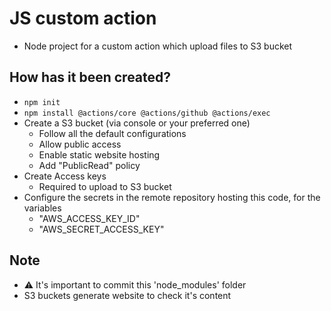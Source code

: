 # JS custom action
* Node project for a custom action which upload files to S3 bucket

## How has it been created?
* `npm init`
* `npm install @actions/core @actions/github @actions/exec`
* Create a S3 bucket (via console or your preferred one)
  * Follow all the default configurations
  * Allow public access
  * Enable static website hosting
  * Add "PublicRead" policy
* Create Access keys
  * Required to upload to S3 bucket
* Configure the secrets in the remote repository hosting this code, for the variables
  * "AWS_ACCESS_KEY_ID"
  * "AWS_SECRET_ACCESS_KEY"

## Note
* :warning: It's important to commit this 'node_modules' folder
* S3 buckets generate website to check it's content